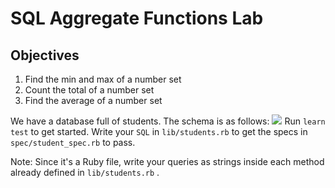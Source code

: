 # SQL Aggregate Functions Lab

## Objectives

1. Find the min and max of a number set
2. Count the total of a number set
3. Find the average of a number set

We have a database full of students. The schema is as follows:
![](http://readme-pics.s3.amazonaws.com/sql-students.png)
Run `learn test` to get started. Write your `SQL` in `lib/students.rb` to get the specs in `spec/student_spec.rb` to pass.

Note: Since it's a Ruby file, write your queries as strings inside each method already defined in `lib/students.rb` .




